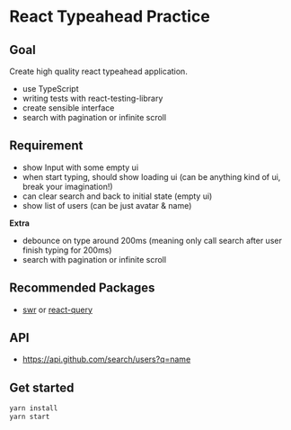 # React Typeahead Practice

## Goal
Create high quality react typeahead application.

- use TypeScript
- writing tests with react-testing-library
- create sensible interface
- search with pagination or infinite scroll

## Requirement

- show Input with some empty ui
- when start typing, should show loading ui (can be anything kind of ui, break your imagination!)
- can clear search and back to initial state (empty ui)
- show list of users (can be just avatar & name)

**Extra**

- debounce on type around 200ms (meaning only call search after user finish typing for 200ms)
- search with pagination or infinite scroll

## Recommended Packages

- [swr](https://swr.vercel.app/) or [react-query](https://react-query.tanstack.com/)

## API

- https://api.github.com/search/users?q=name

## Get started

```bash
yarn install
yarn start
```
